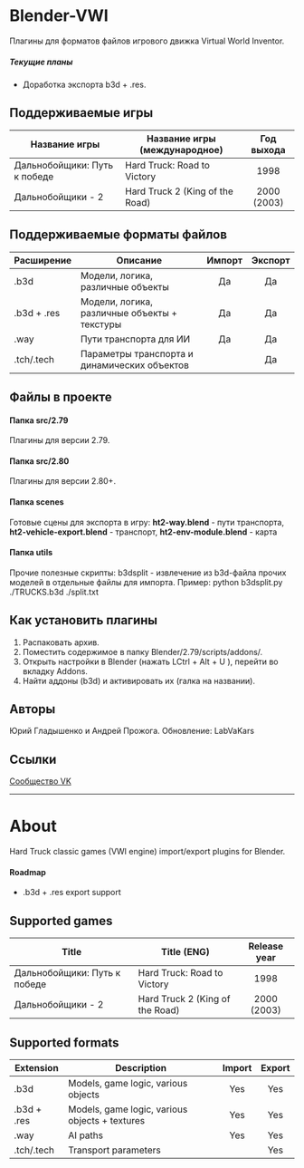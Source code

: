 # Blender-VWI
Плагины для форматов файлов игрового движка Virtual World Inventor.
##### Текущие планы
* Доработка экспорта b3d + .res.

## Поддерживаемые игры
| Название игры | Название игры (международное) | Год выхода |
|-----------|-----------------------|:----------:|
| Дальнобойщики: Путь к победе | Hard Truck: Road to Victory | 1998 |
| Дальнобойщики - 2 | Hard Truck 2 (King of the Road) | 2000 (2003)

## Поддерживаемые форматы файлов
| Расширение | Описание           | Импорт | Экспорт |
|-----------|-----------------------|:----------:|:----------:|
| .b3d | Модели, логика, различные объекты   | Да   | Да  |
| .b3d + .res  | Модели, логика, различные объекты + текстуры   | Да   | Да  |
| .way  | Пути транспорта для ИИ   | Да   | Да  |
| .tch/.tech  | Параметры транспорта и динамических объектов   |      | Да  |

## Файлы в проекте

#### Папка **src/2.79**

Плагины для версии 2.79.

#### Папка **src/2.80**

Плагины для версии 2.80+.
#### Папка **scenes**

Готовые сцены для экспорта в игру: **ht2-way.blend** - пути транспорта, **ht2-vehicle-export.blend** - транспорт, **ht2-env-module.blend** - карта

#### Папка **utils**

Прочие полезные скрипты:
b3dsplit - извлечение из b3d-файла прочих моделей в отдельные файлы для импорта.
Пример: python b3dsplit.py ./TRUCKS.b3d ./split.txt

## Как установить плагины
1. Распаковать архив.
2. Поместить содержимое в папку Blender/2.79/scripts/addons/.
3. Открыть настройки в Blender (нажать LCtrl + Alt + U ), перейти во вкладку Addons.
4. Найти аддоны (b3d) и активировать их (галка на названии).

## Авторы
Юрий Гладышенко и Андрей Прожога.
Обновление: LabVaKars


## Ссылки
[Сообщество VK](https://vk.com/rnr_mods)

***

# About

Hard Truck classic games (VWI engine) import/export plugins for Blender.

#### Roadmap
* .b3d + .res export support

## Supported games
| Title | Title (ENG) | Release year |
|-----------|-----------------------|:----------:|
| Дальнобойщики: Путь к победе | Hard Truck: Road to Victory | 1998 |
| Дальнобойщики - 2 | Hard Truck 2 (King of the Road) | 2000 (2003)

## Supported formats

| Extension | Description           | Import | Export |
|-----------|-----------------------|:----------:|:----------:|
| .b3d  | Models, game logic, various objects   | Yes   | Yes  |
| .b3d + .res  | Models, game logic, various objects + textures   | Yes   | Yes  |
| .way  | AI paths   | Yes  | Yes  |
| .tch/.tech  | Transport parameters |      | Yes |